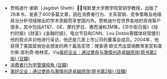- 贾格迪什·谢斯（Jagdish Sheth）🌱🌱埃默里大学商学院营销学教授，出版了26本书，发表了400多篇文章，因在消费者行为、关系营销、竞争策略及地缘政治分析领域做出的学术贡献而享誉国内外。贾格迪什在世界各地的咨询客户很多，其中包括AT&T、GE、摩托罗拉、惠而浦和3M等。《华尔街日报》《纽约时报》《财富》《金融时报》、电台节目和CNN、Lou Dobbs等媒体经常援引他的观点并对他进行采访，他还是几家上市公司的董事会成员。2004年，他获得了美国营销协会颁发的两个最高奖项：理查德·欧文杰出营销教育家奖和查尔斯·库利奇·帕林奖。Via[美好企业：通过使命与激情创造卓越绩效(原书第2版) (豆瓣)](https://book.douban.com/subject/35179246/)
- [消费者行为学管理视角 (豆瓣)](https://book.douban.com/subject/1186959/)
- [美好企业：通过使命与激情创造卓越绩效(原书第2版) (豆瓣)](https://book.douban.com/subject/35179246/)

